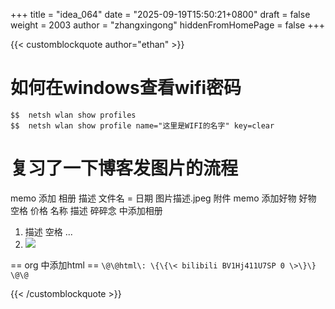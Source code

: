 +++
title = "idea_064"
date = "2025-09-19T15:50:21+0800"
draft = false
weight = 2003
author = "zhangxingong"
hiddenFromHomePage = false
+++



{{< customblockquote author="ethan" >}}
# 如何在windows查看wifi密码
```shell
$$  netsh wlan show profiles
$$  netsh wlan show profile name="这里是WIFI的名字" key=clear

```

# 复习了一下博客发图片的流程
memo 添加 相册  描述 文件名 = 日期 图片描述.jpeg 附件
memo 添加好物  好物 空格 价格 名称 描述
碎碎念 中添加相册 
  1.   描述 空格  ![]()...
  2.  <gallery><img class="photo-img" src="/photo/xx.jpg"></gallery>

== org 中添加html ==
`\@\@html\: \{\{\< bilibili BV1Hj411U7SP 0 \>\}\} \@\@`

{{< /customblockquote >}}
